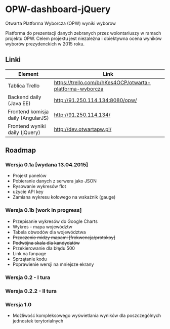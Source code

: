 # OPW-dashboard-jQuery
Otwarta Platforma Wyborcza (OPW) wyniki wyborow

Platforma do prezentacji danych zebranych przez wolontariuszy w ramach projektu OPW.
Celem projektu jest niezależna i obiektywna ocena wyników wyborów prezydenckich w 2015 roku.

## Linki 
| Element  | Link  |
| ------------- | ------------- |
| Tablica Trello   | https://trello.com/b/hKes4OCP/otwarta-platforma-wyborcza  |
| Backend daily (Java EE)   | http://91.250.114.134:8080/opw/  |
| Frontend komisja daily (AngularJS) | http://91.250.114.134/ |
| Frontend wyniki daily (jQuery) | http://dev.otwartapw.pl/ |

## Roadmap 

### Wersja 0.1a [wydana 13.04.2015]
* Projekt panelów
* Pobieranie danych z serwera jako JSON
* Rysowanie wykresów flot
* użycie API key
* Zamiana wykresu kołowego na wskaźnik (gauge)

### Wersja 0.1b [work in progress]
* Przepisanie wykresów do Google Charts
* Wykres - mapa województw
* Tabela obwodów dla województwa
* ~~Przeczenie midzy mapami [frekwencja/protokoy]~~
* ~~Podwójna skala dla kandydatów~~
* Przekierowanie dla błędu 500
* Link na fanpage
* Sprzątanie kodu
* Poprawienie wersji na mniejsze ekrany

### Wersja 0.2 - I tura

### Wersja 0.2.2 - II tura

### Wersja 1.0
* Możliwość kompleksowego wyświetlania wyników dla poszczególnych jednostek terytorialnych

